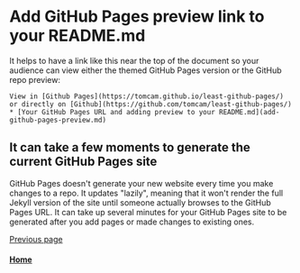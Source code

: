 # Add GitHub Pages preview link to your README.md

It helps to have a link like this near the top of the document so your audience can view either the
themed GitHub Pages version or the GitHub repo preview:

```
View in [Github Pages](https://tomcam.github.io/least-github-pages/) or directly on [Github](https://github.com/tomcam/least-github-pages/) 
* [Your GitHub Pages URL and adding preview to your README.md](add-github-pages-preview.md)
```

## It can take a few moments to generate the current GitHub Pages site

GitHub Pages doesn't generate your new website every time you make changes to a repo. It updates "lazily", meaning
that it won't render the full Jekyll version of the site until someone actually browses to the GitHub Pages URL. 
It can take up several minutes for your GitHub Pages site to be generated after you add pages or made changes to existing ones.

[Previous page](privacy-warning.md)

#### [Home](/README.md) 
